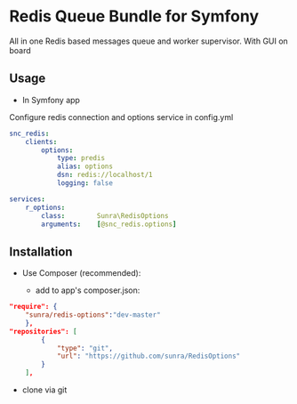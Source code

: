 # Redis Queue Bundle for Symfony

All in one Redis based messages queue and worker supervisor. With GUI on board


## Usage

- In Symfony app

Configure redis connection and options service in config.yml

```yaml
snc_redis:
    clients:
        options:
            type: predis
            alias: options
            dsn: redis://localhost/1
            logging: false

services:
    r_options:
        class:        Sunra\RedisOptions
        arguments:    [@snc_redis.options]
```



## Installation

- Use Composer (recommended):

  - add to app's composer.json:
 
```json
"require": {
    "sunra/redis-options":"dev-master"
    },
"repositories": [
        {
            "type": "git",
            "url": "https://github.com/sunra/RedisOptions"
        }
    ],
```


- clone via git
